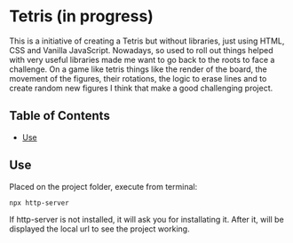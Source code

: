 # Tetris (in progress)

This is a initiative of creating a Tetris but without libraries, just using HTML, CSS and Vanilla JavaScript. Nowadays, so used to roll out things helped with very useful libraries made me want to go back to the roots to face a challenge. On a game like tetris things like the render of the board, the movement of the figures, their rotations, the logic to erase lines and to create random new figures I think that make a good challenging project.

## Table of Contents

- [Use](#Use)

## Use

Placed on the project folder, execute from terminal:

```bash
npx http-server
```
If http-server is not installed, it will ask you for installating it. After it, will be displayed the local url to see the project working.


